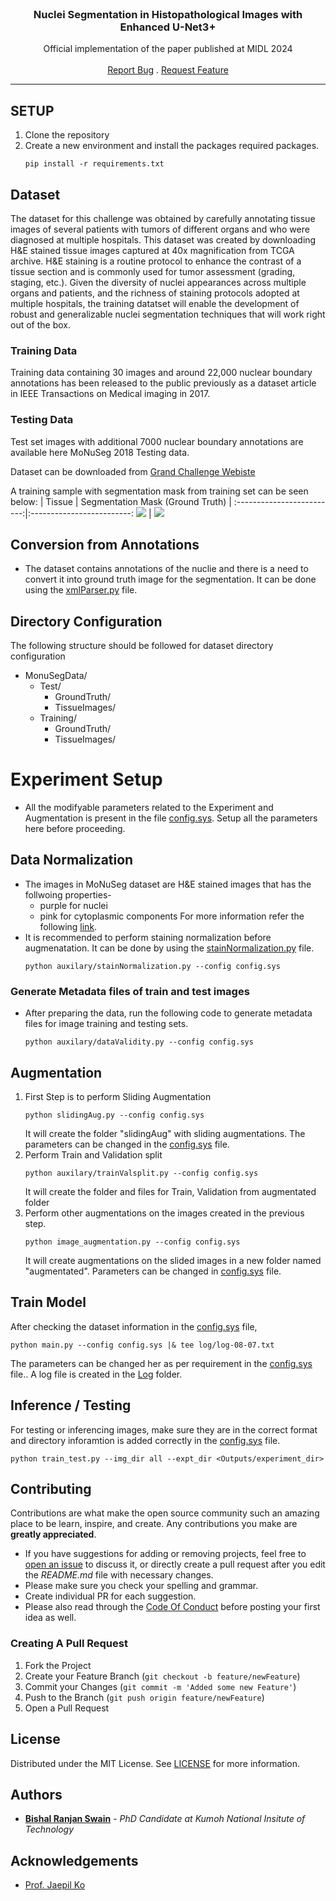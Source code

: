 

<br/>
<p align="center">
  <h3 align="center">Nuclei Segmentation in Histopathological Images with Enhanced U-Net3+</h3>

  <p align="center">
    Official implementation of the paper published at MIDL 2024
    <br/>
    <br/>
    <a href="https://github.com/CVPR-KIT/NucleiSeg-in-Histopathology-Images/issues">Report Bug</a>
    .
    <a href="https://github.com/CVPR-KIT/NucleiSeg-in-Histopathology-Images/issues">Request Feature</a>
  </p>
</p>

<div align="center">

</div>


***

## SETUP
1. Clone the repository
2. Create a new environment and install the packages required packages.
    <pre><code>pip install -r requirements.txt</code></pre>

## Dataset
The dataset for this challenge was obtained by carefully annotating tissue images of several patients with tumors of different organs and who were diagnosed at multiple hospitals. This dataset was created by downloading H&E stained tissue images captured at 40x magnification from TCGA archive. H&E staining is a routine protocol to enhance the contrast of a tissue section and is commonly used for tumor assessment (grading, staging, etc.). Given the diversity of nuclei appearances across multiple organs and patients, and the richness of staining protocols adopted at multiple hospitals, the training datatset will enable the development of robust and generalizable nuclei segmentation techniques that will work right out of the box.

### Training Data
Training data containing 30 images and around 22,000 nuclear boundary annotations has been released to the public previously as a dataset article in IEEE Transactions on Medical imaging in 2017.

### Testing Data
Test set images with additional 7000 nuclear boundary annotations are available here MoNuSeg 2018 Testing data.

Dataset can be downloaded from [Grand Challenge Webiste](https://monuseg.grand-challenge.org/)

A training sample with segmentation mask from training set can be seen below:
 |      Tissue             | Segmentation Mask (Ground Truth)  |
:-------------------------:|:-------------------------:
![](./Dataset/sample/image.png)  |  ![](./Dataset/sample/label.png)


## Conversion from Annotations
* The dataset contains annotations of the nuclie and there is a need to convert it into ground truth image for the segmentation. It can be done using the [xmlParser.py](auxilary/xmlBinaryParser.py) file.


## Directory Configuration
The following structure should be followed for dataset directory configuration
* MonuSegData/
    * Test/
        * GroundTruth/
        * TissueImages/
    * Training/
        * GroundTruth/
        * TissueImages/

#
# Experiment Setup
* All the modifyable parameters related to the Experiment and Augmentation is present in the file [config.sys](config.sys). Setup all the parameters here before proceeding.

## Data Normalization 
* The images in MoNuSeg dataset are H&E stained images that has the follwoing properties-
    * purple for nuclei
    * pink for cytoplasmic components
For more information refer the following [link](https://www.leicabiosystems.com/en-kr/knowledge-pathway/he-staining-overview-a-guide-to-best-practices/).
* It is recommended to perform staining normalization before augmenatation. It can be done by using the [stainNormalization.py](auxilary/stainNormalization.py) file.
    <pre><code>python auxilary/stainNormalization.py --config config.sys</code></pre>


### Generate Metadata files of train and test images
* After preparing the data, run the following code to generate metadata files for image training and testing sets.
    <pre><code>python auxilary/dataValidity.py --config config.sys</code></pre>

## Augmentation
1. First Step is to perform Sliding Augmentation
    <pre><code>python slidingAug.py --config config.sys</code></pre>
    It will create the folder "slidingAug" with sliding augmentations. The parameters can be changed in the [config.sys](config.sys) file.
2. Perform Train and Validation split
    <pre><code>python auxilary/trainValsplit.py --config config.sys</code></pre>
    It will create the folder and files for Train, Validation from augmentated folder
3. Perform other augmentations on the images created in the previous step.
    <pre><code>python image_augmentation.py --config config.sys</code></pre>
    It will create augmentations on the slided images in a new folder named "augmentated". Parameters can be changed in [config.sys](config.sys) file.

## Train Model
After checking the dataset information in the [config.sys](config.sys) file,
<pre><code>python main.py --config config.sys |& tee log/log-08-07.txt</code></pre>
The parameters can be changed her as per requirement in the [config.sys](config.sys) file.. A log file is created in the [Log](log/) folder.


## Inference / Testing
For testing or inferencing images, make sure they are in the correct format and directory inforamtion is added correctly in the  [config.sys](config.sys) file.
<pre><code>python train_test.py --img_dir all --expt_dir &lt;Outputs/experiment_dir&gt; </code></pre>

## Contributing

Contributions are what make the open source community such an amazing place to be learn, inspire, and create. Any contributions you make are **greatly appreciated**.
* If you have suggestions for adding or removing projects, feel free to [open an issue](https://github.com/bluesaiyancodes/Allergic-Rhinitis/issues/new) to discuss it, or directly create a pull request after you edit the *README.md* file with necessary changes.
* Please make sure you check your spelling and grammar.
* Create individual PR for each suggestion.
* Please also read through the [Code Of Conduct](https://github.com/bluesaiyancodes/Allergic-Rhinitis/blob/main/CODE_OF_CONDUCT.md) before posting your first idea as well.

### Creating A Pull Request

1. Fork the Project
2. Create your Feature Branch (`git checkout -b feature/newFeature`)
3. Commit your Changes (`git commit -m 'Added some new Feature'`)
4. Push to the Branch (`git push origin feature/newFeature`)
5. Open a Pull Request

## License

Distributed under the MIT License. See [LICENSE](https://github.com/bluesaiyancodes/Allergic-Rhinitis/blob/master/LICENSE.md) for more information.

## Authors

* [**Bishal Ranjan Swain**](https://bluesaiyancodes.github.io/) - *PhD Candidate at Kumoh National Insitute of Technology*



## Acknowledgements

* [Prof. Jaepil Ko](http://cvpr.kumoh.ac.kr/#team)
